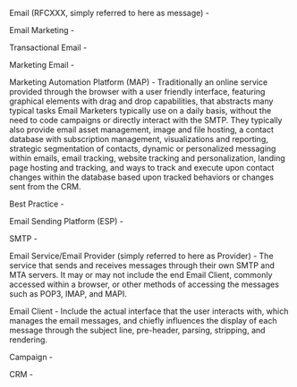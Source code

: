 Email \(RFCXXX, simply referred to here as message\) -

Email Marketing -

Transactional Email -

Marketing Email -

Marketing Automation Platform \(MAP\) - Traditionally an online service provided through the browser with a user friendly interface, featuring graphical elements with drag and drop capabilities, that abstracts many typical tasks Email Marketers typically use on a daily basis, without the need to code campaigns or directly interact with the SMTP. They typically also provide email asset management, image and file hosting, a contact database with subscription management, visualizations and reporting, strategic segmentation of contacts, dynamic or personalized messaging within emails, email tracking, website tracking and personalization, landing page hosting and tracking, and ways to track and execute upon contact changes within the database based upon tracked behaviors or changes sent from the CRM.

Best Practice -

Email Sending Platform \(ESP\) -

SMTP -

Email Service/Email Provider \(simply referred to here as Provider\) - The service that sends and receives messages through their own SMTP and MTA servers. It may or may not include the end Email Client, commonly accessed within a browser, or other methods of accessing the messages such as POP3, IMAP, and MAPI.

Email Client - Include the actual interface that the user interacts with, which manages the email messages, and chiefly influences the display of each message through the subject line, pre-header, parsing, stripping, and rendering.

Campaign -

CRM - 

